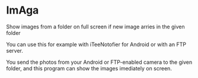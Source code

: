 # ImAga
Show images from a folder on full screen if new image arries in the given folder

You can use this for example with iTeeNotofier for Android or with an FTP server.

You send the photos from your Android or FTP-enabled camera to the given folder, and
this program can show the images imediately on screen.
